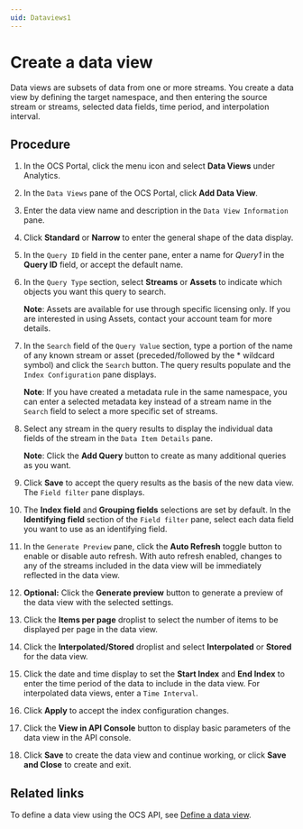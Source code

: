 ```yaml
---
uid: Dataviews1
---
```


# Create a data view

Data views are subsets of data from one or more streams. You create a data view by defining the target namespace, and then entering the source stream or streams, selected data fields, time period, and interpolation interval. 

## Procedure

1. In the OCS Portal, click the menu icon and select **Data Views** under Analytics.

1. In the `Data Views` pane of the OCS Portal, click **Add Data View**.

1. Enter the data view name and description in the `Data View Information` pane.

1. Click **Standard** or **Narrow** to enter the general shape of the data display.

1. In the `Query ID` field in the center pane, enter a name for *Query1* in the **Query ID** field, or accept the default name.

1. In the `Query Type` section, select **Streams** or **Assets** to indicate which objects you want this query to search.

   **Note**: Assets are available for use through specific licensing only. If you are interested in using Assets, contact your account team for more details.

1. In the `Search` field of the `Query Value` section, type a portion of the name of any known stream or asset (preceded/followed by the * wildcard symbol) and click the `Search` button. The query results populate and the `Index Configuration` pane displays.

   **Note**: If you have created a metadata rule in the same namespace, you can enter a selected metadata key instead of a stream name in the `Search` field to select a more specific set of streams.

1. Select any stream in the query results to display the individual data fields of the stream in the `Data Item Details` pane.

   **Note**: Click the **Add Query** button to create as many additional queries as you want.

1. Click **Save** to accept the query results as the basis of the new data view. The `Field filter` pane displays.

1. The **Index field** and **Grouping fields** selections are set by default. In the **Identifying field** section of the `Field filter` pane, select each data field you want to use as an identifying field.

1. In the `Generate Preview` pane, click the **Auto Refresh** toggle button to enable or disable auto refresh. With auto refresh enabled, changes to any of the streams included in the data view will be immediately reflected in the data view.

1. **Optional:** Click the **Generate preview** button to generate a preview of the data view with the selected settings.

1. Click the **Items per page** droplist to select the number of items to be displayed per page in the data view.

1. Click the **Interpolated/Stored** droplist and select **Interpolated** or **Stored** for the data view.

1. Click the date and time display to set the **Start Index** and **End Index** to enter the time period of the data to include in the data view. For interpolated data views, enter a `Time Interval`.

1. Click **Apply** to accept the index configuration changes.

1. Click the **View in API Console** button to display basic parameters of the data view in the API console.

1. Click **Save** to create the data view and continue working, or click **Save and Close** to create and exit.

## Related links

To define a data view using the OCS API, see [Define a data view](xref:DataViewsQuickStartDefine).
